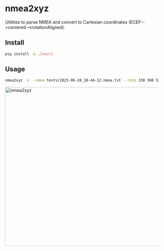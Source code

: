# nmea2xyz

Utilities to parse NMEA and convert to Cartesian coordinates (ECEF-->centered-->rotationAligned).

## Install
```bash
pip install -e .[main]
```

## Usage
```bash
nmea2xyz -v --nmea tests/2025-06-28_18-44-12.nmea.txt --rotp 330 380 530
```
<img width="1078" height="520" alt="nmea2xyz" src="https://github.com/user-attachments/assets/30b9d5b5-c470-4c7c-ab27-1036cad65707" />

